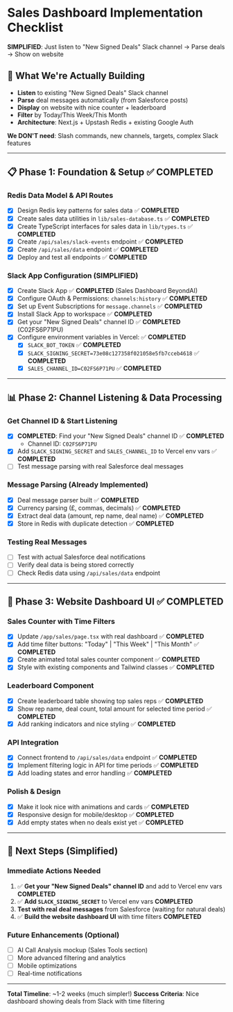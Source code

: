 # Sales Dashboard Implementation Checklist

**SIMPLIFIED**: Just listen to "New Signed Deals" Slack channel → Parse deals → Show on website

## 🎯 **What We're Actually Building**
- **Listen** to existing "New Signed Deals" Slack channel 
- **Parse** deal messages automatically (from Salesforce posts)
- **Display** on website with nice counter + leaderboard
- **Filter** by Today/This Week/This Month
- **Architecture**: Next.js + Upstash Redis + existing Google Auth

**We DON'T need**: Slash commands, new channels, targets, complex Slack features

---

## 📋 Phase 1: Foundation & Setup ✅ **COMPLETED**

### Redis Data Model & API Routes
- [x] Design Redis key patterns for sales data ✅ **COMPLETED**
- [x] Create sales data utilities in `lib/sales-database.ts` ✅ **COMPLETED**
- [x] Create TypeScript interfaces for sales data in `lib/types.ts` ✅ **COMPLETED**
- [x] Create `/api/sales/slack-events` endpoint ✅ **COMPLETED**
- [x] Create `/api/sales/data` endpoint ✅ **COMPLETED**
- [x] Deploy and test all endpoints ✅ **COMPLETED**

### Slack App Configuration (SIMPLIFIED)
- [x] Create Slack App ✅ **COMPLETED** (Sales Dashboard BeyondAI)
- [x] Configure OAuth & Permissions: `channels:history` ✅ **COMPLETED**
- [x] Set up Event Subscriptions for `message.channels` ✅ **COMPLETED**
- [x] Install Slack App to workspace ✅ **COMPLETED**
- [x] Get your "New Signed Deals" channel ID ✅ **COMPLETED** (C02FS6P71PU)
- [x] Configure environment variables in Vercel: ✅ **COMPLETED**
  - [x] `SLACK_BOT_TOKEN` ✅ **COMPLETED**
  - [x] `SLACK_SIGNING_SECRET=73e08c127358f021058e5fb7cceb4618` ✅ **COMPLETED**
  - [x] `SALES_CHANNEL_ID=C02FS6P71PU` ✅ **COMPLETED**

---

## 📊 Phase 2: Channel Listening & Data Processing

### Get Channel ID & Start Listening
- [x] **COMPLETED**: Find your "New Signed Deals" channel ID ✅ **COMPLETED**
  - Channel ID: `C02FS6P71PU`
- [x] Add `SLACK_SIGNING_SECRET` and `SALES_CHANNEL_ID` to Vercel env vars ✅ **COMPLETED**
- [ ] Test message parsing with real Salesforce deal messages

### Message Parsing (Already Implemented)
- [x] Deal message parser built ✅ **COMPLETED**
- [x] Currency parsing (£, commas, decimals) ✅ **COMPLETED**  
- [x] Extract deal data (amount, rep name, deal name) ✅ **COMPLETED**
- [x] Store in Redis with duplicate detection ✅ **COMPLETED**

### Testing Real Messages
- [ ] Test with actual Salesforce deal notifications
- [ ] Verify deal data is being stored correctly
- [ ] Check Redis data using `/api/sales/data` endpoint

---

## 🎨 Phase 3: Website Dashboard UI ✅ **COMPLETED**

### Sales Counter with Time Filters  
- [x] Update `/app/sales/page.tsx` with real dashboard ✅ **COMPLETED**
- [x] Add time filter buttons: "Today" | "This Week" | "This Month" ✅ **COMPLETED**
- [x] Create animated total sales counter component ✅ **COMPLETED**
- [x] Style with existing components and Tailwind classes ✅ **COMPLETED**

### Leaderboard Component
- [x] Create leaderboard table showing top sales reps ✅ **COMPLETED**
- [x] Show rep name, deal count, total amount for selected time period ✅ **COMPLETED**
- [x] Add ranking indicators and nice styling ✅ **COMPLETED**

### API Integration
- [x] Connect frontend to `/api/sales/data` endpoint ✅ **COMPLETED**
- [x] Implement filtering logic in API for time periods ✅ **COMPLETED**
- [x] Add loading states and error handling ✅ **COMPLETED**

### Polish & Design
- [x] Make it look nice with animations and cards ✅ **COMPLETED**
- [x] Responsive design for mobile/desktop ✅ **COMPLETED**
- [x] Add empty states when no deals exist yet ✅ **COMPLETED**

---

## 📝 **Next Steps (Simplified)**

### Immediate Actions Needed
1. ✅ **Get your "New Signed Deals" channel ID** and add to Vercel env vars **COMPLETED**
2. ✅ **Add `SLACK_SIGNING_SECRET`** to Vercel env vars **COMPLETED**
3. **Test with real deal messages** from Salesforce (waiting for natural deals)
4. ✅ **Build the website dashboard UI** with time filters **COMPLETED**

### Future Enhancements (Optional)
- [ ] AI Call Analysis mockup (Sales Tools section) 
- [ ] More advanced filtering and analytics
- [ ] Mobile optimizations
- [ ] Real-time notifications

---

**Total Timeline**: ~1-2 weeks (much simpler!)
**Success Criteria**: Nice dashboard showing deals from Slack with time filtering